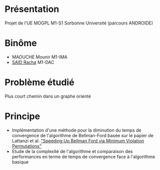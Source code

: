 # Présentation
Projet de l'UE MOGPL M1-S1 Sorbonne Université (parcours ANDROIDE)

# Binôme
- MAOUCHE Mounir M1-IMA
- [SAID Racha](https://github.com/said-racha) M1-DAC

# Problème étudié
Plus court chemin dans un graphe orienté

# Principe
- Implémentation d'une méthode pour la diminution du temps de convergence de l'algorithme de Bellman-Ford basée sur le papier de Lattanzi et al. ["Speeding Up Bellman Ford via Minimum Violation Permutations"](https://openreview.net/forum?id=mrykt39VUw)
- Etude de la complexité de l'algorithme et comparaison des performances en terme de temps de convergence face à l'algorithme basique
